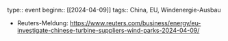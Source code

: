 type:: event
beginn:: [[2024-04-09]]
tags:: China, EU, Windenergie-Ausbau

- Reuters-Meldung: https://www.reuters.com/business/energy/eu-investigate-chinese-turbine-suppliers-wind-parks-2024-04-09/